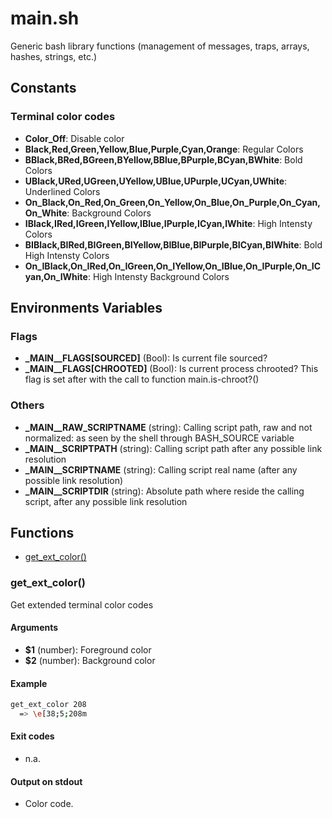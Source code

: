 # main.sh

Generic bash library functions (management of messages, traps, arrays, hashes, strings, etc.)

## Constants

### Terminal color codes
* **Color_Off**: Disable color
* **Black,Red,Green,Yellow,Blue,Purple,Cyan,Orange**: Regular Colors
* **BBlack,BRed,BGreen,BYellow,BBlue,BPurple,BCyan,BWhite**: Bold Colors
* **UBlack,URed,UGreen,UYellow,UBlue,UPurple,UCyan,UWhite**: Underlined Colors
* **On_Black,On_Red,On_Green,On_Yellow,On_Blue,On_Purple,On_Cyan,On_White**: Background Colors
* **IBlack,IRed,IGreen,IYellow,IBlue,IPurple,ICyan,IWhite**: High Intensty Colors
* **BIBlack,BIRed,BIGreen,BIYellow,BIBlue,BIPurple,BICyan,BIWhite**: Bold High Intensty Colors
* **On_IBlack,On_IRed,On_IGreen,On_IYellow,On_IBlue,On_IPurple,On_ICyan,On_IWhite**: High Intensty Background Colors


## Environments Variables

### Flags
* **_MAIN__FLAGS[SOURCED]** (Bool):  Is current file sourced?
* **_MAIN__FLAGS[CHROOTED]** (Bool):  Is current process chrooted? This flag is set after with the call to function main.is-chroot?()
### Others
* **_MAIN__RAW_SCRIPTNAME** (string):  Calling script path, raw and not normalized: as seen by the shell through BASH_SOURCE variable
* **_MAIN__SCRIPTPATH** (string):  Calling script path after any possible link resolution
* **_MAIN__SCRIPTNAME** (string):  Calling script real name (after any possible link resolution)
* **_MAIN__SCRIPTDIR** (string):  Absolute path where reside the calling script, after any possible link resolution


## Functions
* [get_ext_color()](#get_ext_color)


### get_ext_color()

Get extended terminal color codes

#### Arguments

* **$1** (number): Foreground color
* **$2** (number): Background color

#### Example

```bash
get_ext_color 208
  => \e[38;5;208m
```

#### Exit codes

* n.a.

#### Output on stdout

* Color code.


